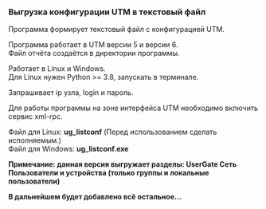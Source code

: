 <h3>Выгрузка конфигурации UTM в текстовый файл</h3>

Программа формирует текстовый файл с конфигурацией UTM.

Программа работает в UTM версии 5 и версии 6.<br>
Файл отчёта создаётся в директории программы.

Работает в Linux и Windows.<br>
Для Linux нужен Python >= 3.8, запускать в терминале.<br>

Запрашивает ip узла, login и пароль.

Для работы программы на зоне интерфейса UTM необходимо включить сервис xml-rpc.

Файл для Linux: <b>ug_listconf</b> (Перед использованием сделать исполняемым.)<br>
Файл для Windows: <b>ug_listconf.exe

<b>Примечание:</b> данная версия выгружает разделы:
    UserGate
    Сеть
    Пользователи и устройства (только группы и локальные пользователи)

В дальнейшем будет добавлено всё остальное...
